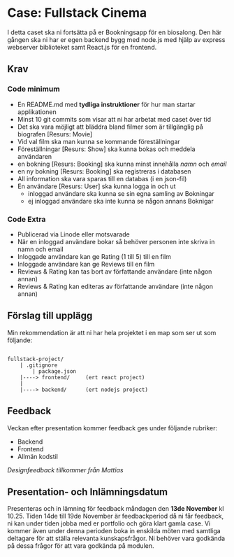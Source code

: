 # Case: Fullstack Cinema

I detta caset ska ni fortsätta på er Bookningsapp för en biosalong. Den här gången ska ni har er egen backend bygg med node.js med hjälp av express webserver biblioteket samt React.js för en frontend.

## Krav

### Code minimum
* En README.md med **tydliga instruktioner** för hur man startar applikationen
* Minst 10 git commits som visar att ni har arbetat med caset över tid
* Det ska vara möjligt att bläddra bland filmer som är tillgänglig på biografen [Resurs: Movie]
* Vid val film ska man kunna se kommande föreställningar
* Föreställningar [Resurs: Show] ska kunna bokas och meddela användaren
* en bokning [Resurs: Booking] ska kunna minst innehålla *namn* och *email*
* en ny bokning [Resurs: Booking] ska registreras i databasen
* All information ska vara sparas till en databas (i en json-fil)
* En användare [Resurs: User] ska kunna logga in och ut
    * inloggad användare ska kunna se sin egna samling av Bokningar
    * ej inloggad användare ska inte kunna se någon annans Boknigar


### Code Extra
* Publicerad via Linode eller motsvarade
* När en inloggad användare bokar så behöver personen inte skriva in namn och email
* Inloggade användare kan ge Rating (1 till 5) till en film
* Inloggade användare kan ge Reviews till en film
* Reviews & Rating kan tas bort av författande användare (inte någon annan)
* Reviews & Rating kan editeras av författande användare (inte någon annan)


## Förslag till upplägg
Min rekommendation är att ni har hela projektet i en map som ser ut som följande:

```

fullstack-project/
	| .gitignore
        | package.json
	|----> frontend/     (ert react project)
	|
	|----> backend/      (ert nodejs project)

```



## Feedback
Veckan efter presentation kommer feedback ges under följande rubriker:

- Backend
- Frontend
- Allmän kodstil

*Designfeedback tillkommer från Mattias*

## Presentation- och Inlämningsdatum
Presenteras och in lämning för feedback måndagen den **13de November** kl 10.25. Tiden 14de till 19de November är feedbackperiod då ni får feedback, ni kan under tiden jobba med er portfolio och göra klart gamla case.
Vi kommer även under denna perioden boka in enskilda möten med samtliga deltagare för att ställa relevanta kunskapsfrågor. Ni behöver vara godkända på dessa frågor för att vara godkända på modulen.
